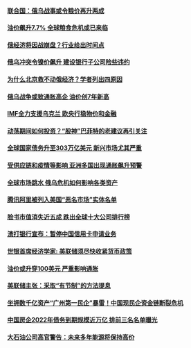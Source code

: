 #### [联合国：俄乌战事或令粮价再升两成](../pages/soh7/602366.md?t=03140204) 
#### [油价飙升7.7%   全球粮食危机或已来临](../pages/soh7/601249.md?t=03140204) 
#### [俄经济将因战崩盘？行业给出时间点](../pages/soh7/601033.md?t=03140204) 
#### [俄乌冲突令镍价飙升 建设银行子公司险些违约](../pages/soh7/601036.md?t=03140204) 
#### [为什么北京救不动俄经济？学者列出四原因](../pages/soh7/601042.md?t=03140204) 
#### [俄乌战争或致通胀高企 油价创7年新高](../pages/soh7/598777.md?t=03140204) 
#### [IMF全力支援乌克兰 欧央行稳物价和金融](../pages/soh7/597523.md?t=03140204) 
#### [动荡期间如何投资？“股神”巴菲特的老建议再引关注](../pages/soh7/597274.md?t=03140204) 
#### [全球国家债务升至303万亿美元 新兴市场尤其严重](../pages/soh7/596833.md?t=03140204) 
#### [受供应链和疫情等影响 亚洲多国出现通胀飙升预警](../pages/soh7/596353.md?t=03140204) 
#### [全球市场跳水 俄乌危机如何影响各类资产](../pages/soh7/596344.md?t=03140204) 
#### [腾讯阿里被列入美国“恶名市场”实体名单](../pages/soh7/595393.md?t=03140204) 
#### [脸书市值消失近五成 跌出全球十大公司排行榜](../pages/soh7/595216.md?t=03140204) 
#### [渣打银行宣布：暂停中国信用卡申请业务](../pages/soh7/594466.md?t=03140204) 
#### [世银首席经济学家: 美联储须尽快收紧货币政策](../pages/soh7/594298.md?t=03140204) 
#### [油价或升穿100美元 严重影响通胀](../pages/soh7/593986.md?t=03140204) 
#### [美联储主张：采取“有节制”的方法提息](../pages/soh7/593617.md?t=03140204) 
#### [坐拥数千亿资产“广州第一民企”暴雷！中国现民企资金链断裂危机](../pages/soh7/592957.md?t=03140204) 
#### [中国房企2022年债务到期规模近万亿 排前三名名单曝光](../pages/soh7/592660.md?t=03140204) 
#### [大石油公司高官警告：未来多年能源将保持高价](../pages/soh7/592639.md?t=03140204) 
